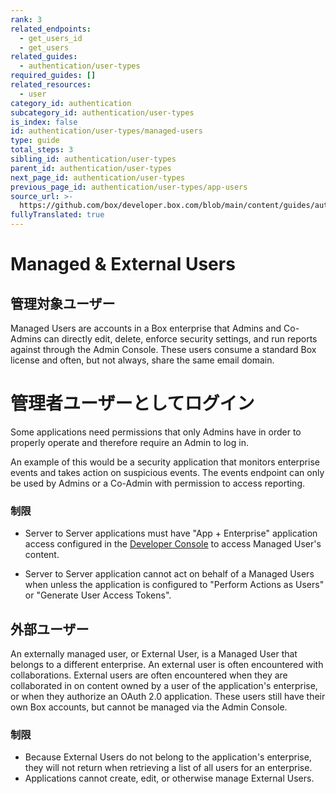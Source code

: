 ```yaml
---
rank: 3
related_endpoints:
  - get_users_id
  - get_users
related_guides:
  - authentication/user-types
required_guides: []
related_resources:
  - user
category_id: authentication
subcategory_id: authentication/user-types
is_index: false
id: authentication/user-types/managed-users
type: guide
total_steps: 3
sibling_id: authentication/user-types
parent_id: authentication/user-types
next_page_id: authentication/user-types
previous_page_id: authentication/user-types/app-users
source_url: >-
  https://github.com/box/developer.box.com/blob/main/content/guides/authentication/user-types/managed-users.md
fullyTranslated: true
---
```

# Managed & External Users

## 管理対象ユーザー

Managed Users are accounts in a Box enterprise that Admins and Co-Admins can directly edit, delete, enforce security settings, and run reports against through the Admin Console. These users consume a standard Box license and often, but not always, share the same email domain.

<Message>

# 管理者ユーザーとしてログイン

Some applications need permissions that only Admins have in order to properly operate and therefore require an Admin to log in.

An example of this would be a security application that monitors enterprise events and takes action on suspicious events. The events endpoint can only be used by Admins or a Co-Admin with permission to access reporting.

</Message>

### 制限

* Server to Server applications must have "App + Enterprise" application access configured in the [Developer Console][dc] to access Managed User's content. 

* Server to Server application cannot act on behalf of a Managed Users when unless the application is configured to "Perform Actions as Users" or "Generate User Access Tokens".

## 外部ユーザー

An externally managed user, or External User, is a Managed User that belongs to a different enterprise. An external user is often encountered with collaborations. External users are often encountered when they are collaborated in on content owned by a user of the application's enterprise, or when they authorize an OAuth 2.0 application. These users still have their own Box accounts, but cannot be managed via the Admin Console.

### 制限

* Because External Users do not belong to the application's enterprise, they will not return when retrieving a list of all users for an enterprise.
* Applications cannot create, edit, or otherwise manage External Users.

[dc]: https://app.box.com/developers/console
